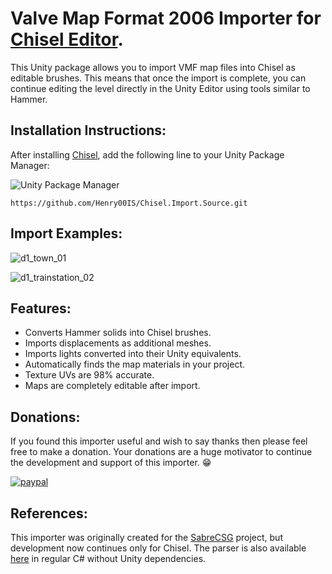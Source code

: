# Valve Map Format 2006 Importer for [Chisel Editor](https://github.com/RadicalCSG/Chisel.Prototype).

This Unity package allows you to import VMF map files into Chisel as editable brushes. This means that once the import is complete, you can continue editing the level directly in the Unity Editor using tools similar to Hammer.

## Installation Instructions:

After installing [Chisel](https://github.com/RadicalCSG/Chisel.Prototype), add the following line to your Unity Package Manager:

![Unity Package Manager](https://user-images.githubusercontent.com/7905726/84954483-c82ba100-b0f5-11ea-9cd0-1cdc24ef2660.png)

`https://github.com/Henry00IS/Chisel.Import.Source.git`

## Import Examples:

![d1_town_01](https://user-images.githubusercontent.com/7905726/84954049-f8267480-b0f4-11ea-8546-6a6eda22c210.png)

![d1_trainstation_02](https://user-images.githubusercontent.com/7905726/84954157-286e1300-b0f5-11ea-99f7-abd03f16c557.png)

## Features:

- Converts Hammer solids into Chisel brushes.
- Imports displacements as additional meshes.
- Imports lights converted into their Unity equivalents.
- Automatically finds the map materials in your project.
- Texture UVs are 98% accurate.
- Maps are completely editable after import.

## Donations:

If you found this importer useful and wish to say thanks then please feel free to make a donation. Your donations are a huge motivator to continue the development and support of this importer. 😁

[![paypal](https://www.paypalobjects.com/en_US/i/btn/btn_donateCC_LG.gif)](https://paypal.me/henrydejongh)

## References:

This importer was originally created for the [SabreCSG](https://github.com/sabresaurus/SabreCSG) project, but development now continues only for Chisel. The parser is also available [here](https://github.com/Henry00IS/CSharp/tree/master/Proprietary/ValveMapFormat2006) in regular C# without Unity dependencies.
